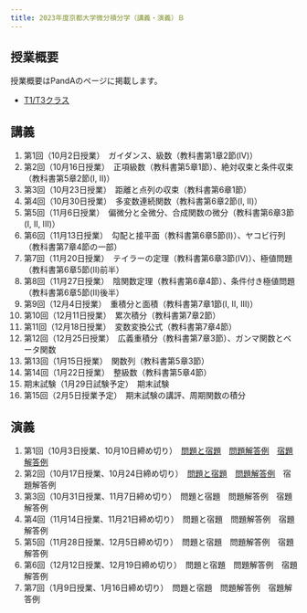 ```yaml
---
title: 2023年度京都大学微分積分学（講義・演義）Ｂ
---
```


## 授業概要

授業概要はPandAのページに掲載します。

- [T1/T3クラス](https://panda.ecs.kyoto-u.ac.jp/portal/site/2023-888-N150-014/)

## 講義

1. 第1回（10月2日授業）　ガイダンス、級数（教科書第1章2節(IV)）
2. 第2回（10月16日授業）　正項級数（教科書第5章1節）、絶対収束と条件収束（教科書第5章2節(I, II)）
3. 第3回（10月23日授業）　距離と点列の収束（教科書第6章1節）
4. 第4回（10月30日授業）　多変数連続関数（教科書第6章2節(I, II)）
5. 第5回（11月6日授業）　偏微分と全微分、合成関数の微分（教科書第6章3節(I, II, III)）
6. 第6回（11月13日授業）　勾配と接平面（教科書第6章5節(I)）、ヤコビ行列（教科書第7章4節の一部）
7. 第7回（11月20日授業）　テイラーの定理（教科書第6章3節(IV)）、極値問題（教科書第6章5節(II)前半）
8. 第8回（11月27日授業）　陰関数定理（教科書第6章4節）、条件付き極値問題（教科書第6章5節(II)後半）
9. 第9回（12月4日授業）　重積分と面積（教科書第7章1節(I, II, III)）
10. 第10回（12月11日授業）　累次積分（教科書第7章2節）
11. 第11回（12月18日授業）　変数変換公式（教科書第7章4節）
12. 第12回（12月25日授業）　広義重積分（教科書第7章3節）、ガンマ関数とベータ関数
13. 第13回（1月15日授業）　関数列（教科書第5章3節）
14. 第14回（1月22日授業）　整級数（教科書第5章4節）
15. 期末試験（1月29日試験予定）　期末試験
15. 第15回（2月5日授業予定）　期末試験の講評、周期関数の積分

## 演義

1. 第1回（10月3日授業、10月10日締め切り）　[問題と宿題](problem_1.pdf)　[問題解答例](solution_1a.pdf)　[宿題解答例](solution_1b.pdf)
2. 第2回（10月17日授業、10月24日締め切り）　[問題と宿題](problem_2.pdf)　[問題解答例](solution_2a.pdf)　宿題解答例
3. 第3回（10月31日授業、11月7日締め切り）　問題と宿題　問題解答例　宿題解答例
4. 第4回（11月14日授業、11月21日締め切り）　問題と宿題　問題解答例　宿題解答例
5. 第5回（11月28日授業、12月5日締め切り）　問題と宿題　問題解答例　宿題解答例
6. 第6回（12月12日授業、12月19日締め切り）　問題と宿題　問題解答例　宿題解答例
7. 第7回（1月9日授業、1月16日締め切り）　問題と宿題　問題解答例　宿題解答例
